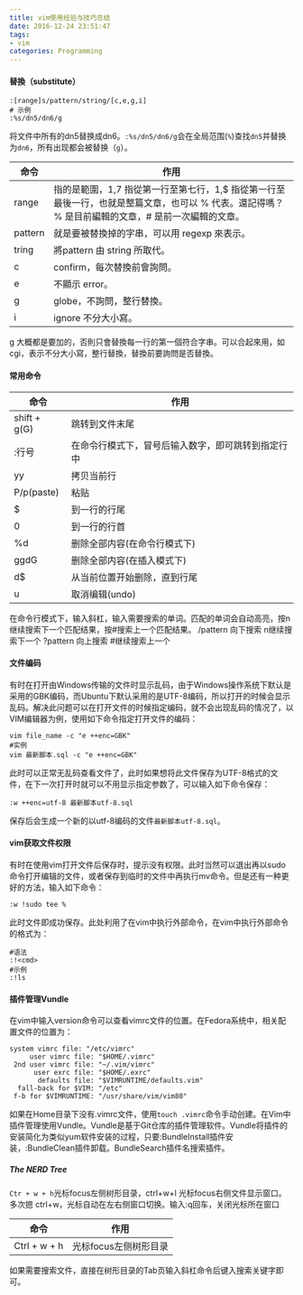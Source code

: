 ```yaml
---
title: vim使用经验与技巧总结
date: 2016-12-24 23:51:47
tags:
- vim
categories: Programming
---
```



#### 替換（substitute）

```shell
:[range]s/pattern/string/[c,e,g,i]
# 示例
:%s/dn5/dn6/g
```

将文件中所有的dn5替换成dn6。`:%s/dn5/dn6/g`会在全局范围(`%`)查找`dn5`并替换为`dn6`，所有出现都会被替换（`g`）。

<!-- more -->


| 命令      | 作用                                       |
| ------- | ---------------------------------------- |
| range   | 指的是範圍，1,7 指從第一行至第七行，1,$ 指從第一行至最後一行，也就是整篇文章，也可以 % 代表。還記得嗎？ % 是目前編輯的文章，# 是前一次編輯的文章。 |
| pattern | 就是要被替換掉的字串，可以用 regexp 來表示。               |
| tring   | 將pattern 由 string 所取代。                   |
| c       | confirm，每次替換前會詢問。                        |
| e       | 不顯示 error。                               |
| g       | globe，不詢問，整行替換。                          |
| i       | ignore 不分大小寫。                            |


g 大概都是要加的，否則只會替換每一行的第一個符合字串。可以合起來用，如 cgi，表示不分大小寫，整行替換，替換前要詢問是否替換。

#### 常用命令


| 命令           | 作用                        |
| ------------ | ------------------------- |
| shift + g(G) | 跳转到文件末尾                   |
| :行号          | 在命令行模式下，冒号后输入数字，即可跳转到指定行中 |
| yy           | 拷贝当前行                     |
| P/p(paste)   | 粘贴                        |
| $            | 到一行的行尾                    |
| 0            | 到一行的行首                    |
| %d           | 删除全部内容(在命令行模式下)           |
| ggdG         | 删除全部内容(在插入模式下)            |
| d$           | 从当前位置开始删除，直到行尾            |
| u            | 取消编辑(undo)                |

在命令行模式下，输入斜杠，输入需要搜索的单词。匹配的单词会自动高亮，按n继续搜索下一个匹配结果，按#搜索上一个匹配结果。
/pattern 向下搜索 n继续搜索下一个
?pattern 向上搜索 #继续搜索上一个

#### 文件编码

有时在打开由Windows传输的文件时显示乱码，由于Windows操作系统下默认是采用的GBK编码，而Ubuntu下默认采用的是UTF-8编码，所以打开的时候会显示乱码。解决此问题可以在打开文件的时候指定编码，就不会出现乱码的情况了，以VIM编辑器为例，使用如下命令指定打开文件的编码：

```shell
vim file_name -c "e ++enc=GBK"
#实例
vim 最新脚本.sql -c "e ++enc=GBK"
```

此时可以正常无乱码查看文件了，此时如果想将此文件保存为UTF-8格式的文件，在下一次打开时就可以不用显示指定参数了，可以输入如下命令保存：

```shell
:w ++enc=utf-8 最新脚本utf-8.sql
```

保存后会生成一个新的以utf-8编码的文件`最新脚本utf-8.sql`。

#### vim获取文件权限

有时在使用vim打开文件后保存时，提示没有权限。此时当然可以退出再以sudo命令打开编辑的文件，或者保存到临时的文件中再执行mv命令。但是还有一种更好的方法，输入如下命令：

```shell
:w !sudo tee % 
```

此时文件即成功保存。此处利用了在vim中执行外部命令，在vim中执行外部命令的格式为：

```shell
#语法
:!<cmd>
#示例
:!ls
```

#### 插件管理Vundle

在vim中输入version命令可以查看vimrc文件的位置。在Fedora系统中，相关配置文件的位置为：

```
system vimrc file: "/etc/vimrc"
     user vimrc file: "$HOME/.vimrc"
 2nd user vimrc file: "~/.vim/vimrc"
      user exrc file: "$HOME/.exrc"
       defaults file: "$VIMRUNTIME/defaults.vim"
  fall-back for $VIM: "/etc"
 f-b for $VIMRUNTIME: "/usr/share/vim/vim80"
```

如果在Home目录下没有.vimrc文件，使用`touch .vimrc`命令手动创建。在Vim中插件管理使用Vundle。Vundle是基于Git仓库的插件管理软件。Vundle将插件的安装简化为类似yum软件安装的过程，只要:BundleInstall插件安装，:BundleClean插件卸载。BundleSearch插件名搜索插件。

##### The NERD Tree

`Ctr + w + h`光标focus左侧树形目录，ctrl+w+l 光标focus右侧文件显示窗口。多次摁 ctrl+w，光标自动在左右侧窗口切换。输入:q回车，关闭光标所在窗口



| 命令           | 作用                        |
| ------------ | ------------------------- |
| Ctrl + w + h | 光标focus左侧树形目录              |

如果需要搜索文件，直接在树形目录的Tab页输入斜杠命令后键入搜索关键字即可。